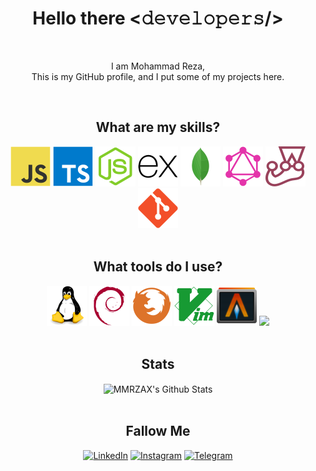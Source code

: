 <div id="Hello" align="center">
<h1> Hello there <𝚍𝚎𝚟𝚎𝚕𝚘𝚙𝚎𝚛𝚜/></h1>
</div>

<!--
<div id="MyFuckingWords" align="center">
<h3>Drink Coffee, Be Happy, Don't Forget To Code</h3>
</div>
-->

<br>

<div id="Me" align="center">
<p>I am Mohammad Reza,<br>This is my GitHub profile, and I put some of my projects here.</p>
</div>

<br>

<div id="Skills" align="center">
<h2>What are my skills?</h2>
<a href="https://www.ecma-international.org"><img src="https://github.com/devicons/devicon/blob/master/icons/javascript/javascript-original.svg" width="64px"></a>
<a href="https://www.typescriptlang.org/"><img src="https://github.com/devicons/devicon/blob/master/icons/typescript/typescript-original.svg" width="64px"></a>
<a href="https://nodejs.org/en/"><img src="https://github.com/devicons/devicon/blob/master/icons/nodejs/nodejs-original.svg" width="64px"></a>
<a href="https://expressjs.com/"><img src="https://github.com/devicons/devicon/blob/master/icons/express/express-original.svg" width="64px"></a>
<a href="https://www.mongodb.com/"><img src="https://github.com/devicons/devicon/blob/master/icons/mongodb/mongodb-original.svg" width="64px"></a>
<a href="https://graphql.org/"><img src="https://github.com/devicons/devicon/blob/master/icons/graphql/graphql-plain.svg" width="64px"></a>
<a href="https://jestjs.io/"><img src="https://github.com/devicons/devicon/blob/master/icons/jest/jest-plain.svg" width="64px"></a>
<a href="https://git-scm.com/"><img src="https://github.com/devicons/devicon/blob/master/icons/git/git-original.svg" width="64px"></a>
</div>

<br>

<div id="Tools" align="center">
<h2>What tools do I use?</h2>
<a href="https://www.linux.org"><img src="https://github.com/devicons/devicon/blob/master/icons/linux/linux-original.svg" width="64px"></a>
<a href="https://www.debian.org/"><img src="https://github.com/devicons/devicon/blob/master/icons/debian/debian-original.svg" width="64px"></a>
<a href="https://www.mozilla.org/en-US/firefox/"><img src="https://github.com/devicons/devicon/blob/master/icons/firefox/firefox-plain.svg" width="64px"></a>
<a href="https://www.vim.org"><img src="https://github.com/devicons/devicon/blob/master/icons/vim/vim-plain.svg" width="64px"></a>
<a href="https://alacritty.org"><img src="https://raw.githubusercontent.com/alacritty/alacritty/master/extra/logo/compat/alacritty-term%2Bscanlines.png" width="64px"></a>
<a href="https://github.com/tmux/tmux/"><img src="https://github.com/tmux/tmux/blob/master/logo/tmux-logomark.svg" width="64px"></a>
</div>

<br>

<div id="Stats" align=center>
<h2>Stats</h2>
<img align="center" src="https://github-readme-stats.vercel.app/api?username=mmrzax&include_all_commits=true&count_private=true&show_icons=true&line_height=20&title_color=7A7ADB&icon_color=2234AE&text_color=D3D3D3&bg_color=0,000000,130F40" alt="MMRZAX's Github Stats">
</div>

<br>

<div id="social" align="center">
<h2>Fallow Me</h2>
<a href="https://www.linkedin.com/in/mmrza" target="_blank"><img src="https://img.shields.io/badge/-LinkedIn-9cf?&style=flat-square&logo=linkedin&logoColor=white" alt="LinkedIn"></a>
<a href="https://www.instagram.com/mmrza_mad" target="_blank"><img src="https://img.shields.io/badge/-Instagram-ff69b4?&style=flat-square&logo=instagram&logoColor=white" alt="Instagram"></a>
<a href="https://t.me/Bialetti" target="_blank"><img src="https://img.shields.io/badge/-Telegram-blue?&style=flat-square&logo=telegram&logoColor=blue" alt="Telegram"></a>
</div>

